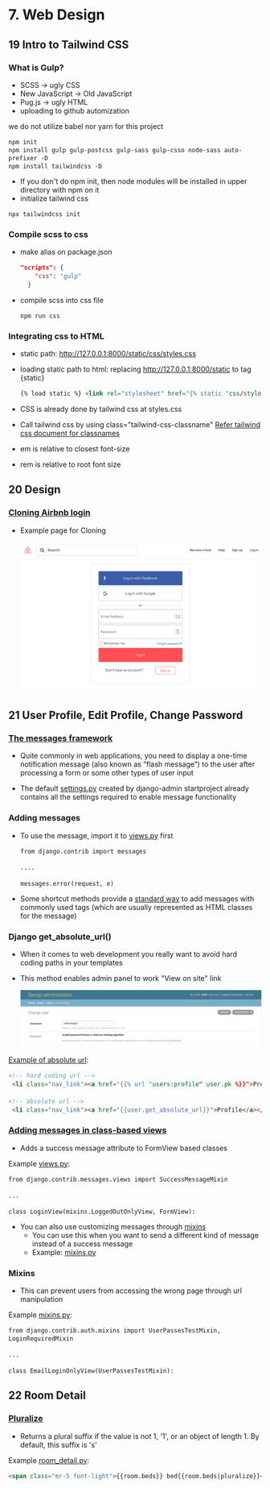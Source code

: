 # 7. Web Design

## 19 Intro to Tailwind CSS

### What is Gulp?

- SCSS -> ugly CSS
- New JavaScript -> Old JavaScript
- Pug.js -> ugly HTML
- uploading to github automization

we do not utilize babel nor yarn for this project

```shell
npm init
npm install gulp gulp-postcss gulp-sass gulp-csso node-sass auto-prefixer -D
npm install tailwindcss -D
```

- If you don't do npm init, then node modules will be installed in upper directory with npm on it
- initialize tailwind css

```shell
npx tailwindcss init
```

### Compile scss to css

- make alias on package.json

  ```json
  "scripts": {
      "css": "gulp"
    }
  ```

- compile scss into css file

  ```shell
  npm run css
  ```

### Integrating css to HTML

- static path: http://127.0.0.1:8000/static/css/styles.css

- loading static path to html: replacing http://127.0.0.1:8000/static to tag {static}

  ```html
  {% load static %} <link rel="stylesheet" href="{% static "css/styles.css" %}">
  ```

- CSS is already done by tailwind css at styles.css

- Call tailwind css by using class="tailwind-css-classname"
  [Refer tailwind css document for classnames](https://tailwindcss.com/docs/border-color)

- em is relative to closest font-size

- rem is relative to root font size

## 20 Design

### [Cloning Airbnb login](./templates/users/login.html)

- Example page for Cloning

  ![airbnb login page for cloning](_img/airbnb_login.png)

## 21 User Profile, Edit Profile, Change Password

### [The messages framework](https://docs.djangoproject.com/en/3.0/ref/contrib/messages/)

- Quite commonly in web applications, you need to display a one-time notification message (also known as “flash message”) to the user after processing a form or some other types of user input

- The default [settings.py](../config/settings.py) created by django-admin startproject already contains all the settings required to enable message functionality

### Adding messages

- To use the message, import it to [views.py](../users/views.py) first

  ```shell
  from django.contrib import messages

  ....

  messages.error(request, e)
  ```

- Some shortcut methods provide a [standard way](https://docs.djangoproject.com/en/3.0/ref/contrib/messages/#adding-a-message) to add messages with commonly used tags (which are usually represented as HTML classes for the message)

### Django get_absolute_url()

- When it comes to web development you really want to avoid hard coding paths in your templates

- This method enables admin panel to work "View on site" link

  ![airbnb login page for cloning](_img/admin_viewOnSite.png)

[Example of absolute url](../templates/partials/nav.html):

```HTML
<!-- hard coding url -->
 <li class="nav_link"><a href="{{% url "users:profile" user.pk %}}">Profile</a></li>

<!-- absolute url -->
 <li class="nav_link"><a href="{{user.get_absolute_url}}">Profile</a></li>
```

### [Adding messages in class-based views](https://docs.djangoproject.com/en/3.0/ref/contrib/messages/#adding-messages-in-class-based-views)

- Adds a success message attribute to FormView based classes

Example [views.py](../users/views.py):

```shell
from django.contrib.messages.views import SuccessMessageMixin

...

class LoginView(mixins.LoggedOutOnlyView, FormView):
```

- You can also use customizing messages through [mixins](https://docs.djangoproject.com/en/3.0/topics/auth/default/#django.contrib.auth.mixins.UserPassesTestMixin)
  - You can use this when you want to send a different kind of message instead of a success message
  - Example: [mixins.py](../users/mixins.py)

### Mixins

- This can prevent users from accessing the wrong page through url manipulation

Example [mixins.py](../users/mixins.py):

```shell
from django.contrib.auth.mixins import UserPassesTestMixin, LoginRequiredMixin

...

class EmailLoginOnlyView(UserPassesTestMixin):
```

## 22 Room Detail

### [Pluralize](https://docs.djangoproject.com/en/3.0/ref/templates/builtins/#pluralize)

- Returns a plural suffix if the value is not 1, '1', or an object of length 1. By default, this suffix is 's'

Example [room_detail.py](../templates/rooms/room_detail.html):

```HTML
<span class="mr-5 font-light">{{room.beds}} bed{{room.beds|pluralize}}</span>
```
